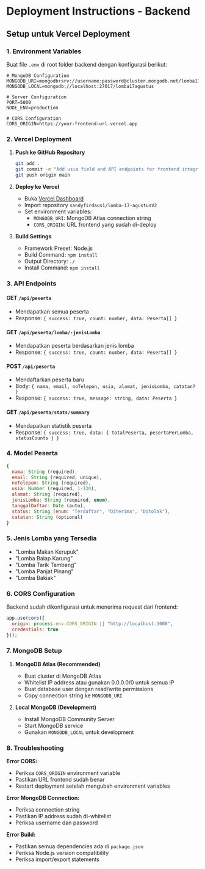 # Deployment Instructions - Backend

## Setup untuk Vercel Deployment

### 1. Environment Variables
Buat file `.env` di root folder backend dengan konfigurasi berikut:

```env
# MongoDB Configuration
MONGODB_URI=mongodb+srv://username:password@cluster.mongodb.net/lomba17agustus
MONGODB_LOCAL=mongodb://localhost:27017/lomba17agustus

# Server Configuration
PORT=5000
NODE_ENV=production

# CORS Configuration
CORS_ORIGIN=https://your-frontend-url.vercel.app
```

### 2. Vercel Deployment

1. **Push ke GitHub Repository**
   ```bash
   git add .
   git commit -m "Add usia field and API endpoints for frontend integration"
   git push origin main
   ```

2. **Deploy ke Vercel**
   - Buka [Vercel Dashboard](https://vercel.com/dashboard)
   - Import repository `sandyfirdaus1/lomba-17-agustusV2`
   - Set environment variables:
     - `MONGODB_URI`: MongoDB Atlas connection string
     - `CORS_ORIGIN`: URL frontend yang sudah di-deploy

3. **Build Settings**
   - Framework Preset: Node.js
   - Build Command: `npm install`
   - Output Directory: `./`
   - Install Command: `npm install`

### 3. API Endpoints

#### GET `/api/peserta`
- Mendapatkan semua peserta
- Response: `{ success: true, count: number, data: Peserta[] }`

#### GET `/api/peserta/lomba/:jenisLomba`
- Mendapatkan peserta berdasarkan jenis lomba
- Response: `{ success: true, count: number, data: Peserta[] }`

#### POST `/api/peserta`
- Mendaftarkan peserta baru
- Body: `{ nama, email, noTelepon, usia, alamat, jenisLomba, catatan? }`
- Response: `{ success: true, message: string, data: Peserta }`

#### GET `/api/peserta/stats/summary`
- Mendapatkan statistik peserta
- Response: `{ success: true, data: { totalPeserta, pesertaPerLomba, statusCounts } }`

### 4. Model Peserta

```javascript
{
  nama: String (required),
  email: String (required, unique),
  noTelepon: String (required),
  usia: Number (required, 1-120),
  alamat: String (required),
  jenisLomba: String (required, enum),
  tanggalDaftar: Date (auto),
  status: String (enum: "Terdaftar", "Diterima", "Ditolak"),
  catatan: String (optional)
}
```

### 5. Jenis Lomba yang Tersedia

- "Lomba Makan Kerupuk"
- "Lomba Balap Karung"
- "Lomba Tarik Tambang"
- "Lomba Panjat Pinang"
- "Lomba Bakiak"

### 6. CORS Configuration

Backend sudah dikonfigurasi untuk menerima request dari frontend:
```javascript
app.use(cors({
  origin: process.env.CORS_ORIGIN || "http://localhost:3000",
  credentials: true
}));
```

### 7. MongoDB Setup

1. **MongoDB Atlas (Recommended)**
   - Buat cluster di MongoDB Atlas
   - Whitelist IP address atau gunakan 0.0.0.0/0 untuk semua IP
   - Buat database user dengan read/write permissions
   - Copy connection string ke `MONGODB_URI`

2. **Local MongoDB (Development)**
   - Install MongoDB Community Server
   - Start MongoDB service
   - Gunakan `MONGODB_LOCAL` untuk development

### 8. Troubleshooting

**Error CORS:**
- Periksa `CORS_ORIGIN` environment variable
- Pastikan URL frontend sudah benar
- Restart deployment setelah mengubah environment variables

**Error MongoDB Connection:**
- Periksa connection string
- Pastikan IP address sudah di-whitelist
- Periksa username dan password

**Error Build:**
- Pastikan semua dependencies ada di `package.json`
- Periksa Node.js version compatibility
- Periksa import/export statements
